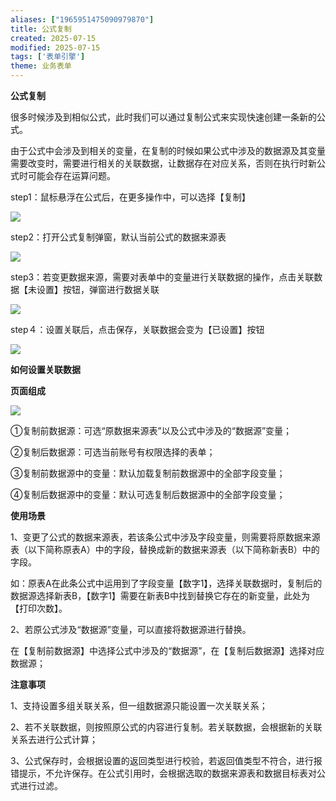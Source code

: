 ```yaml
---
aliases: ["1965951475090979870"]
title: 公式复制
created: 2025-07-15
modified: 2025-07-15
tags: ['表单引擎']
theme: 业务表单
---
```


**公式复制**

很多时候涉及到相似公式，此时我们可以通过复制公式来实现快速创建一条新的公式。

由于公式中会涉及到相关的变量，在复制的时候如果公式中涉及的数据源及其变量需要改变时，需要进行相关的关联数据，让数据存在对应关系，否则在执行时新公式时可能会存在运算问题。

step1：鼠标悬浮在公式后，在更多操作中，可以选择【复制】

![](2a33fb11d747148d8e429e44e8dc1909.jpg)

step2：打开公式复制弹窗，默认当前公式的数据来源表

![](b146b61e0bad337648301c71be70416b.jpg)

step3：若变更数据来源，需要对表单中的变量进行关联数据的操作，点击关联数据【未设置】按钮，弹窗进行数据关联

![](87d295d36c06f543393145ab988e0937.jpg)

step４：设置关联后，点击保存，关联数据会变为【已设置】按钮

![](c921cb6c01cdf946d8f4e2cf5c0d398d.jpg)

**如何设置关联数据**

**页面组成**

**![](69a8c7d44158d613844989fe48f086f4.jpg)**

①复制前数据源：可选“原数据来源表”以及公式中涉及的“数据源”变量；

②复制后数据源：可选当前账号有权限选择的表单；

③复制前数据源中的变量：默认加载复制前数据源中的全部字段变量；

④复制后数据源中的变量：默认可选复制后数据源中的全部字段变量；

**使用场景**

1、变更了公式的数据来源表，若该条公式中涉及字段变量，则需要将原数据来源表（以下简称原表A）中的字段，替换成新的数据来源表（以下简称新表B）中的字段。

如：原表A在此条公式中运用到了字段变量【数字1】，选择关联数据时，复制后的数据源选择新表B，【数字1】需要在新表B中找到替换它存在的新变量，此处为【打印次数】。

2、若原公式涉及“数据源”变量，可以直接将数据源进行替换。

在【复制前数据源】中选择公式中涉及的“数据源”，在【复制后数据源】选择对应数据源；

**注意事项**

1、支持设置多组关联关系，但一组数据源只能设置一次关联关系；

2、若不关联数据，则按照原公式的内容进行复制。若关联数据，会根据新的关联关系去进行公式计算；

3、公式保存时，会根据设置的返回类型进行校验，若返回值类型不符合，进行报错提示，不允许保存。在公式引用时，会根据选取的数据来源表和数据目标表对公式进行过滤。